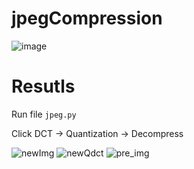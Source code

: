 # jpegCompression

![image](https://user-images.githubusercontent.com/67989845/168456622-6df2105a-b356-4cfa-aec5-93c1e220924a.png)

# Resutls
Run file ```jpeg.py```

Click DCT -> Quantization -> Decompress

![newImg](https://user-images.githubusercontent.com/67989845/168456646-60eafb82-113c-4c82-90c1-e5ef0cd3ff13.jpg)
![newQdct](https://user-images.githubusercontent.com/67989845/168456649-f5abb162-5782-4d44-840a-3c1148aa3a43.jpg)
![pre_img](https://user-images.githubusercontent.com/67989845/168456654-8e7eb230-089f-47b0-969a-6d500a6488f3.jpg)
